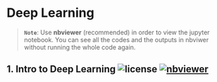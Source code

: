 # Deep Learning

> **`Note`**: Use **nbviewer** (recommended) in order to view the jupyter notebook. You can see all the codes and the outputs in nbviwer without running the whole code again.

## 1. Intro to Deep Learning ![license](https://img.shields.io/github/license/ancilcleetus/My-Learning-Journey) [![nbviewer](https://img.shields.io/badge/render-nbviewer-orange)](https://nbviewer.org/github/ancilcleetus/My-Learning-Journey/blob/main/Deep-Learning/DL_01_Intro.ipynb)
